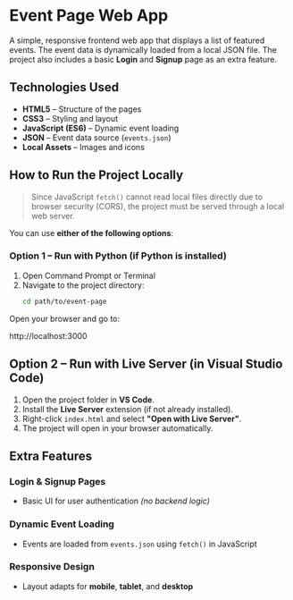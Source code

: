 #  Event Page Web App

A simple, responsive frontend web app that displays a list of featured events. The event data is dynamically loaded from a local JSON file. The project also includes a basic **Login** and **Signup** page as an extra feature.

##  Technologies Used

- **HTML5** – Structure of the pages  
- **CSS3** – Styling and layout  
- **JavaScript (ES6)** – Dynamic event loading  
- **JSON** – Event data source (`events.json`)  
- **Local Assets** – Images and icons  

##  How to Run the Project Locally

> Since JavaScript `fetch()` cannot read local files directly due to browser security (CORS), the project must be served through a local web server.

You can use **either of the following options**:

### Option 1 – Run with Python (if Python is installed)

1. Open Command Prompt or Terminal
2. Navigate to the project directory:
   ```bash
   cd path/to/event-page
Open your browser and go to:

http://localhost:3000

## Option 2 – Run with Live Server (in Visual Studio Code)

1. Open the project folder in **VS Code**.
2. Install the **Live Server** extension (if not already installed).
3. Right-click `index.html` and select **"Open with Live Server"**.
4. The project will open in your browser automatically.


## Extra Features

###  Login & Signup Pages
- Basic UI for user authentication *(no backend logic)*

### Dynamic Event Loading
- Events are loaded from `events.json` using `fetch()` in JavaScript

###  Responsive Design
- Layout adapts for **mobile**, **tablet**, and **desktop**
